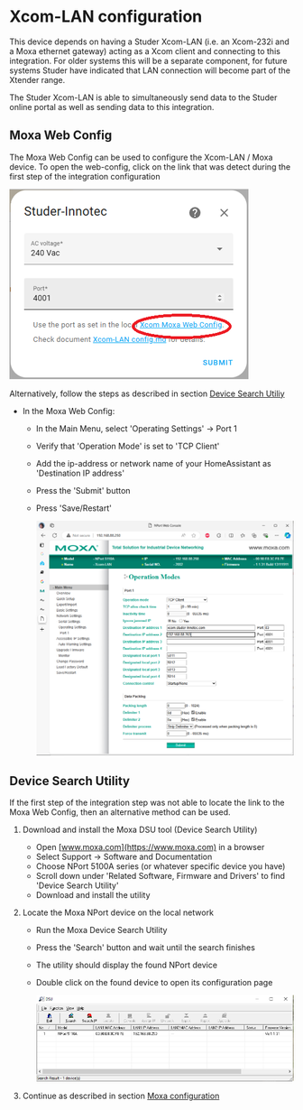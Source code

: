 # Xcom-LAN configuration

This device depends on having a Studer Xcom-LAN (i.e. an Xcom-232i and a Moxa ethernet gateway) acting as a Xcom client and connecting to this integration. For older systems this will be a separate component, for future systems Studer have indicated that LAN connection will become part of the Xtender range.

The Studer Xcom-LAN is able to simultaneously send data to the Studer online portal as well as sending data to this integration.


## Moxa Web Config

The Moxa Web Config can be used to configure the Xcom-LAN / Moxa device. To open the web-config, click on the link that was detect during the first step of the integration configuration

![setup_step_1](documentation/setup_client_moxa.png)

Alternatively, follow the steps as described in section [Device Search Utiliy](#device-search-utility)

  - In the Moxa Web Config:
    - In the Main Menu, select 'Operating Settings' -> Port 1
    - Verify that 'Operation Mode' is set to 'TCP Client'
    - Add the ip-address or network name of your HomeAssistant as 'Destination IP address'
    - Press the 'Submit' button
    - Press 'Save/Restart'

      ![moxa_operating_settings](documentation/moxa_operating_settings.png)

## Device Search Utility

If the first step of the integration step was not able to locate the link to the Moxa Web Config, then an alternative method can be used.

1. Download and install the Moxa DSU tool (Device Search Utility)
    - Open [www.moxa.com](https://www.moxa.com) in a browser
    - Select Support -> Software and Documentation
    - Choose NPort 5100A series (or whatever specific device you have)
    - Scroll down under 'Related Software, Firmware and Drivers' to find 'Device Search Utility'
    - Download and install the utility

2. Locate the Moxa NPort device on the local network
    - Run the Moxa Device Search Utility
    - Press the 'Search' button and wait until the search finishes
    - The utility should display the found NPort device
    - Double click on the found device to open its configuration page

      ![dsu_search_results](documentation/DSU_results.png)

3. Continue as described in section [Moxa configuration](#moxa-configuration)
